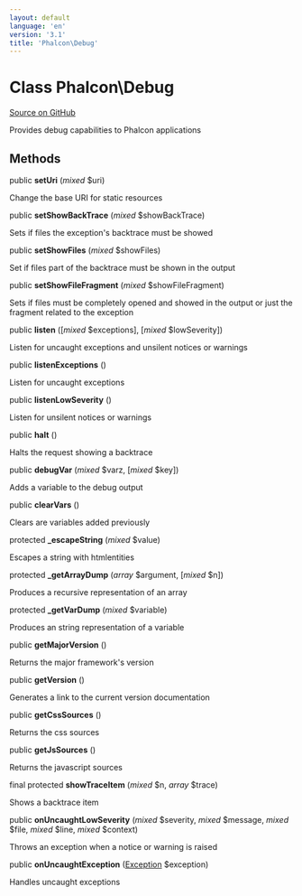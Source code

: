 ```yaml
---
layout: default
language: 'en'
version: '3.1'
title: 'Phalcon\Debug'
---
```

# Class **Phalcon\Debug**

<a href="https://github.com/phalcon/cphalcon/tree/v3.1.0/phalcon/debug.zep" class="btn btn-default btn-sm">Source on GitHub</a>

Provides debug capabilities to Phalcon applications


## Methods
public  **setUri** (*mixed* $uri)

Change the base URI for static resources



public  **setShowBackTrace** (*mixed* $showBackTrace)

Sets if files the exception's backtrace must be showed



public  **setShowFiles** (*mixed* $showFiles)

Set if files part of the backtrace must be shown in the output



public  **setShowFileFragment** (*mixed* $showFileFragment)

Sets if files must be completely opened and showed in the output
or just the fragment related to the exception



public  **listen** ([*mixed* $exceptions], [*mixed* $lowSeverity])

Listen for uncaught exceptions and unsilent notices or warnings



public  **listenExceptions** ()

Listen for uncaught exceptions



public  **listenLowSeverity** ()

Listen for unsilent notices or warnings



public  **halt** ()

Halts the request showing a backtrace



public  **debugVar** (*mixed* $varz, [*mixed* $key])

Adds a variable to the debug output



public  **clearVars** ()

Clears are variables added previously



protected  **_escapeString** (*mixed* $value)

Escapes a string with htmlentities



protected  **_getArrayDump** (*array* $argument, [*mixed* $n])

Produces a recursive representation of an array



protected  **_getVarDump** (*mixed* $variable)

Produces an string representation of a variable



public  **getMajorVersion** ()

Returns the major framework's version



public  **getVersion** ()

Generates a link to the current version documentation



public  **getCssSources** ()

Returns the css sources



public  **getJsSources** ()

Returns the javascript sources



final protected  **showTraceItem** (*mixed* $n, *array* $trace)

Shows a backtrace item



public  **onUncaughtLowSeverity** (*mixed* $severity, *mixed* $message, *mixed* $file, *mixed* $line, *mixed* $context)

Throws an exception when a notice or warning is raised



public  **onUncaughtException** ([Exception](http://php.net/manual/en/class.exception.php) $exception)

Handles uncaught exceptions



